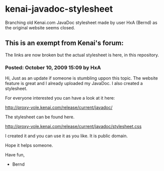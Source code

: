 # kenai-javadoc-stylesheet
Branching old Kenai.com JavaDoc stylesheet made by user HxA (Bernd) as the original website seems closed.

## This is an exempt from Kenai's forum:
The links are now broken but the actual stylesheet is here, in this repository.

### Posted: October 10, 2009 15:09 by HxA

Hi,
Just as an update if someone is stumbling uppon this topic.
The website feature is great and I already uploaded my JavaDoc. I also created a stylesheet.

For everyone interested you can have a look at it here:

http://proxy-vole.kenai.com/release/current/javadoc/

The stylesheet can be found here. 

http://proxy-vole.kenai.com/release/current/javadoc/stylesheet.css

I created it and you can use it as you like. It is public domain.

Hope it helps someone.

Have fun,
- Bernd
